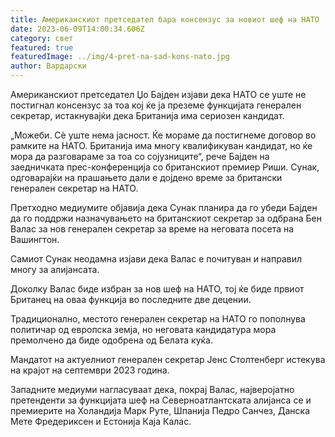```yaml
---
title: Американскиот претседател бара консензус за новиот шеф на НАТО
date: 2023-06-09T14:00:34.606Z
category: свет
featured: true
featuredImage: ../img/4-pret-na-sad-kons-nato.jpg
author: Вардарски
---
```

Американскиот претседател Џо Бајден изјави дека НАТО се уште не постигнал консензус за тоа кој ќе ја преземе функцијата генерален секретар, истакнувајќи дека Британија има сериозен кандидат.

„Можеби. Сè уште нема јасност. Ќе мораме да постигнеме договор во рамките на НАТО. Британија има многу квалификуван кандидат, но ќе мора да разговараме за тоа со сојузниците“, рече Бајден на заедничката прес-конференција со британскиот премиер Риши. Сунак, одговарајќи на прашањето дали е дојдено време за британски генерален секретар на НАТО.

Претходно медиумите објавија дека Сунак планира да го убеди Бајден да го поддржи назначувањето на британскиот секретар за одбрана Бен Валас за нов генерален секретар за време на неговата посета на Вашингтон.

Самиот Сунак неодамна изјави дека Валас е почитуван и направил многу за алијансата.

Доколку Валас биде избран за нов шеф на НАТО, тој ќе биде првиот Британец на оваа функција во последните две децении.

Традиционално, местото генерален секретар на НАТО го пополнува политичар од европска земја, но неговата кандидатура мора премолчено да биде одобрена од Белата куќа.

Мандатот на актуелниот генерален секретар Јенс Столтенберг истекува на крајот на септември 2023 година.

Западните медиуми нагласуваат дека, покрај Валас, најверојатно претенденти за функцијата шеф на Северноатлантската алијанса се и премиерите на Холандија Марк Руте, Шпанија Педро Санчез, Данска Мете Фредериксен и Естонија Каја Калас.